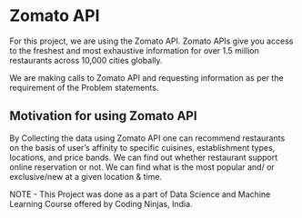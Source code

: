 # Zomato API 

For this project, we are using the Zomato API. Zomato APIs give you access to the freshest and most exhaustive information for over 1.5 million restaurants across 10,000 cities globally.

We are making calls to Zomato API and requesting information as per the requirement of the Problem statements. 

## Motivation for using Zomato API

By Collecting the data using Zomato API one can recommend restaurants on the basis of user’s affinity to specific cuisines, establishment types, locations, and price bands.
We can find out whether restaurant support online reservation or not. We can find what is the most popular and/ or exclusive/new at a given location & time.

NOTE - This Project was done as a part of Data Science and Machine Learning Course offered by Coding Ninjas, India.




